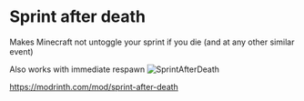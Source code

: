 # Sprint after death
Makes Minecraft not untoggle your sprint if you die (and at any other similar event)

Also works with immediate respawn
![SprintAfterDeath](https://github.com/SmajloSlovakian/Sprint-after-death/assets/16209307/0bea8809-bdba-4233-9e36-3ae0cd7155ca)


https://modrinth.com/mod/sprint-after-death
